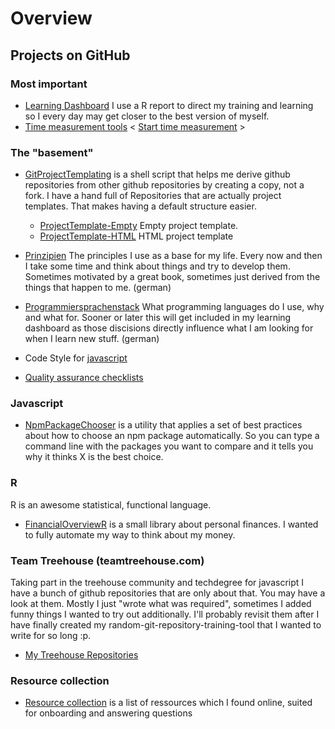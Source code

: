 # Overview

## Projects on GitHub

### Most important

  - [Learning Dashboard](Learning-Dashboard.html) I use a R report to direct my training and learning so I every day may get closer to the best version of myself.
  - [Time measurement tools](https://github.com/stho32/Time-Measurement) &lt; [Start time measurement](https://stho32.github.io/Time-Measurement/Source/index.html) &gt;

### The "basement"
  - [GitProjectTemplating](https://github.com/stho32/GitProjectTemplating) is a shell script that helps me derive github repositories from other github repositories by creating a copy, not a fork. I have a hand full of Repositories that are actually project templates. That makes having a default structure easier.
    - [ProjectTemplate-Empty](https://github.com/stho32/ProjectTemplate-Empty) Empty project template.
    - [ProjectTemplate-HTML](https://github.com/stho32/ProjectTemplate-HTML) HTML project template

  - [Prinzipien](https://github.com/stho32/Prinzipien) The principles I use as a base for my life. Every now and then I take some time and think about things and try to develop them. Sometimes motivated by a great book, sometimes just derived from the things that happen to me. (german)

  - [Programmiersprachenstack](https://github.com/stho32/Programmiersprachenstack) What programming languages do I use, why and what for. Sooner or later this will get included in my learning dashboard as those discisions directly influence what I am looking for when I learn new stuff. (german)

  - Code Style for [javascript](https://github.com/stho32/idiomatic.js)

  - [Quality assurance checklists](https://github.com/stho32/Quality-Checklists)

### Javascript

  - [NpmPackageChooser](https://github.com/stho32/NpmPackageChooser) is a utility that applies a set of best practices about how to choose an npm package automatically. So you can type a command line with the packages you want to compare and it tells you why it thinks X is the best choice.

### R

R is an awesome statistical, functional language. 

  - [FinancialOverviewR](https://github.com/stho32/FinancialOverviewR) is a small library about personal finances. I wanted to fully automate my way to think about my money.

### Team Treehouse (teamtreehouse.com)

Taking part in the treehouse community and techdegree for javascript I have a bunch of github repositories that are only about that. You may have a look at them. Mostly I just "wrote what was required", sometimes I added funny things I wanted to try out additionally. I'll probably revisit them after I have finally created my random-git-repository-training-tool that I wanted to write for so long :p. 

  - [My Treehouse Repositories](https://github.com/stho32?utf8=%E2%9C%93&tab=repositories&q=Treehouse&type=&language=)

### Resource collection

  - [Resource collection](Resource-Collection/index.md) is a list of ressources which I found online, suited for onboarding and answering questions

